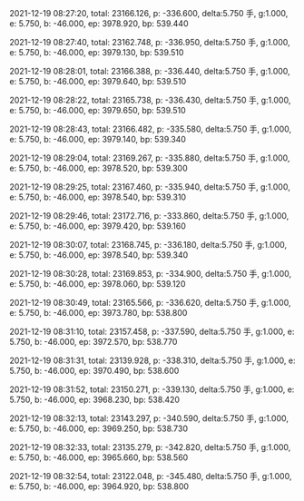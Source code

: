 2021-12-19 08:27:20, total: 23166.126, p: -336.600, delta:5.750 手, g:1.000, e: 5.750, b: -46.000, ep: 3978.920, bp: 539.440

2021-12-19 08:27:40, total: 23162.748, p: -336.950, delta:5.750 手, g:1.000, e: 5.750, b: -46.000, ep: 3979.130, bp: 539.510

2021-12-19 08:28:01, total: 23166.388, p: -336.440, delta:5.750 手, g:1.000, e: 5.750, b: -46.000, ep: 3979.640, bp: 539.510

2021-12-19 08:28:22, total: 23165.738, p: -336.430, delta:5.750 手, g:1.000, e: 5.750, b: -46.000, ep: 3979.650, bp: 539.510

2021-12-19 08:28:43, total: 23166.482, p: -335.580, delta:5.750 手, g:1.000, e: 5.750, b: -46.000, ep: 3979.140, bp: 539.340

2021-12-19 08:29:04, total: 23169.267, p: -335.880, delta:5.750 手, g:1.000, e: 5.750, b: -46.000, ep: 3978.520, bp: 539.300

2021-12-19 08:29:25, total: 23167.460, p: -335.940, delta:5.750 手, g:1.000, e: 5.750, b: -46.000, ep: 3978.540, bp: 539.310

2021-12-19 08:29:46, total: 23172.716, p: -333.860, delta:5.750 手, g:1.000, e: 5.750, b: -46.000, ep: 3979.420, bp: 539.160

2021-12-19 08:30:07, total: 23168.745, p: -336.180, delta:5.750 手, g:1.000, e: 5.750, b: -46.000, ep: 3978.540, bp: 539.340

2021-12-19 08:30:28, total: 23169.853, p: -334.900, delta:5.750 手, g:1.000, e: 5.750, b: -46.000, ep: 3978.060, bp: 539.120

2021-12-19 08:30:49, total: 23165.566, p: -336.620, delta:5.750 手, g:1.000, e: 5.750, b: -46.000, ep: 3973.780, bp: 538.800

2021-12-19 08:31:10, total: 23157.458, p: -337.590, delta:5.750 手, g:1.000, e: 5.750, b: -46.000, ep: 3972.570, bp: 538.770

2021-12-19 08:31:31, total: 23139.928, p: -338.310, delta:5.750 手, g:1.000, e: 5.750, b: -46.000, ep: 3970.490, bp: 538.600

2021-12-19 08:31:52, total: 23150.271, p: -339.130, delta:5.750 手, g:1.000, e: 5.750, b: -46.000, ep: 3968.230, bp: 538.420

2021-12-19 08:32:13, total: 23143.297, p: -340.590, delta:5.750 手, g:1.000, e: 5.750, b: -46.000, ep: 3969.250, bp: 538.730

2021-12-19 08:32:33, total: 23135.279, p: -342.820, delta:5.750 手, g:1.000, e: 5.750, b: -46.000, ep: 3965.660, bp: 538.560

2021-12-19 08:32:54, total: 23122.048, p: -345.480, delta:5.750 手, g:1.000, e: 5.750, b: -46.000, ep: 3964.920, bp: 538.800